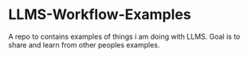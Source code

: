 # LLMS-Workflow-Examples
A repo to contains examples of things i am doing with LLMS. Goal is to share and learn from other peoples examples. 
